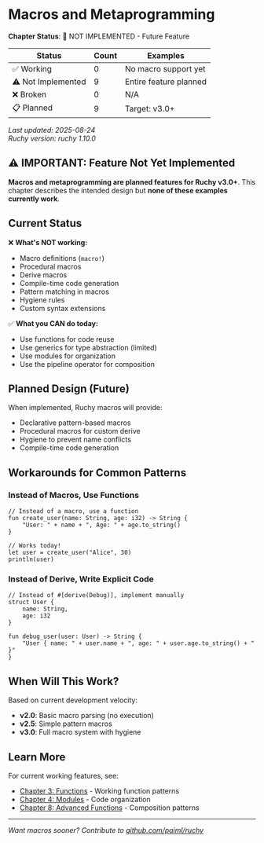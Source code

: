# Macros and Metaprogramming

<!-- DOC_STATUS_START -->
**Chapter Status**: 🚧 NOT IMPLEMENTED - Future Feature

| Status | Count | Examples |
|--------|-------|----------|
| ✅ Working | 0 | No macro support yet |
| ⚠️ Not Implemented | 9 | Entire feature planned |
| ❌ Broken | 0 | N/A |
| 📋 Planned | 9 | Target: v3.0+ |

*Last updated: 2025-08-24*  
*Ruchy version: ruchy 1.10.0*
<!-- DOC_STATUS_END -->

## ⚠️ IMPORTANT: Feature Not Yet Implemented

**Macros and metaprogramming are planned features for Ruchy v3.0+**. This chapter describes the intended design but **none of these examples currently work**.

## Current Status

❌ **What's NOT working:**
- Macro definitions (`macro!`)
- Procedural macros
- Derive macros
- Compile-time code generation
- Pattern matching in macros
- Hygiene rules
- Custom syntax extensions

✅ **What you CAN do today:**
- Use functions for code reuse
- Use generics for type abstraction (limited)
- Use modules for organization
- Use the pipeline operator for composition

## Planned Design (Future)

When implemented, Ruchy macros will provide:
- Declarative pattern-based macros
- Procedural macros for custom derive
- Hygiene to prevent name conflicts
- Compile-time code generation

## Workarounds for Common Patterns

### Instead of Macros, Use Functions

```ruchy
// Instead of a macro, use a function
fun create_user(name: String, age: i32) -> String {
    "User: " + name + ", Age: " + age.to_string()
}

// Works today!
let user = create_user("Alice", 30)
println(user)
```

### Instead of Derive, Write Explicit Code

```ruchy
// Instead of #[derive(Debug)], implement manually
struct User {
    name: String,
    age: i32
}

fun debug_user(user: User) -> String {
    "User { name: " + user.name + ", age: " + user.age.to_string() + " }"
}
```

## When Will This Work?

Based on current development velocity:
- **v2.0**: Basic macro parsing (no execution)
- **v2.5**: Simple pattern macros
- **v3.0**: Full macro system with hygiene

## Learn More

For current working features, see:
- [Chapter 3: Functions](ch03-00-functions-tdd.md) - Working function patterns
- [Chapter 4: Modules](ch04-00-modules-tdd.md) - Code organization
- [Chapter 8: Advanced Functions](ch08-00-advanced-functions-tdd.md) - Composition patterns

---

*Want macros sooner? Contribute to [github.com/paiml/ruchy](https://github.com/paiml/ruchy)*